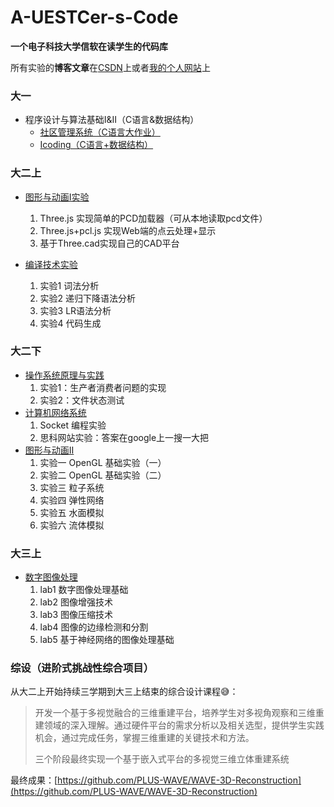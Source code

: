 # A-UESTCer-s-Code

**一个电子科技大学信软在读学生的代码库**

所有实验的**博客文章**在[CSDN](https://blog.csdn.net/WJwwwwwww?spm=1011.2415.3001.5343)上或者[我的个人网站](https://plus-wave.github.io/)上

### 大一

-  程序设计与算法基础I&II（C语言&数据结构）
   - [社区管理系统（C语言大作业）](https://github.com/PLUS-WAVE/A-UESTCer-s-Code/tree/master/A.%E5%A4%A7%E4%B8%80/Community%20management%20system)
   - [Icoding（C语言+数据结构）](https://github.com/PLUS-WAVE/A-UESTCer-s-Code/tree/master/A.%E5%A4%A7%E4%B8%80/icoding)

### 大二上

- [图形与动画Ⅰ实验](https://github.com/PLUS-WAVE/A-UESTCer-s-Code/tree/master/B.%E5%A4%A7%E4%BA%8C%E4%B8%8A/%E5%9B%BE%E5%BD%A2%E4%B8%8E%E5%8A%A8%E7%94%BB%E2%85%A0%E5%AE%9E%E9%AA%8C)
  1. Three.js 实现简单的PCD加载器（可从本地读取pcd文件）
  2. Three.js+pcl.js 实现Web端的点云处理+显示
  3. 基于Three.cad实现自己的CAD平台

- [编译技术实验](https://github.com/PLUS-WAVE/A-UESTCer-s-Code/tree/master/B.%E5%A4%A7%E4%BA%8C%E4%B8%8A/%E7%BC%96%E8%AF%91%E6%8A%80%E6%9C%AF%E5%AE%9E%E9%AA%8C)
  1. 实验1 词法分析
  2. 实验2 递归下降语法分析
  3. 实验3 LR语法分析
  4. 实验4 代码生成

### 大二下

- [操作系统原理与实践](https://github.com/PLUS-WAVE/A-UESTCer-s-Code/tree/master/B.%E5%A4%A7%E4%BA%8C%E4%B8%8B/%E6%93%8D%E4%BD%9C%E7%B3%BB%E7%BB%9F%E5%AE%9E%E9%AA%8C)
  1. 实验1：生产者消费者问题的实现
  2. 实验2：文件状态测试
- [计算机网络系统](https://github.com/PLUS-WAVE/A-UESTCer-s-Code/tree/master/B.%E5%A4%A7%E4%BA%8C%E4%B8%8B/%E8%AE%A1%E7%AE%97%E6%9C%BA%E7%BD%91%E7%BB%9C%E7%B3%BB%E7%BB%9F)
  1. Socket 编程实验
  2. 思科网站实验：答案在google上一搜一大把
- [图形与动画Ⅱ](https://github.com/PLUS-WAVE/A-UESTCer-s-Code/tree/master/B.%E5%A4%A7%E4%BA%8C%E4%B8%8B/%E5%9B%BE%E5%BD%A2%E4%B8%8E%E5%8A%A8%E7%94%BB%E2%85%A1)
  1. 实验一 OpenGL 基础实验（一）
  2. 实验二 OpenGL 基础实验（二）
  3. 实验三 粒子系统
  4. 实验四 弹性网络
  5. 实验五 水面模拟
  6. 实验六 流体模拟

### 大三上

- [数字图像处理](https://github.com/PLUS-WAVE/A-UESTCer-s-Code/tree/master/C.%E5%A4%A7%E4%B8%89%E4%B8%8A/%E6%95%B0%E5%AD%97%E5%9B%BE%E5%83%8F%E5%A4%84%E7%90%86)
  1. lab1 数字图像处理基础
  2. lab2 图像增强技术
  3. lab3 图像压缩技术
  4. lab4 图像的边缘检测和分割
  5. lab5 基于神经网络的图像处理基础

### 综设（进阶式挑战性综合项目）

从大二上开始持续三学期到大三上结束的综合设计课程😅：

> 开发一个基于多视觉融合的三维重建平台，培养学生对多视角观察和三维重建领域的深入理解。通过硬件平台的需求分析以及相关选型，提供学生实践机会，通过完成任务，掌握三维重建的关键技术和方法。
>
> 三个阶段最终实现一个基于嵌入式平台的多视觉三维立体重建系统


最终成果：[https://github.com/PLUS-WAVE/WAVE-3D-Reconstruction](https://github.com/PLUS-WAVE/WAVE-3D-Reconstruction)
